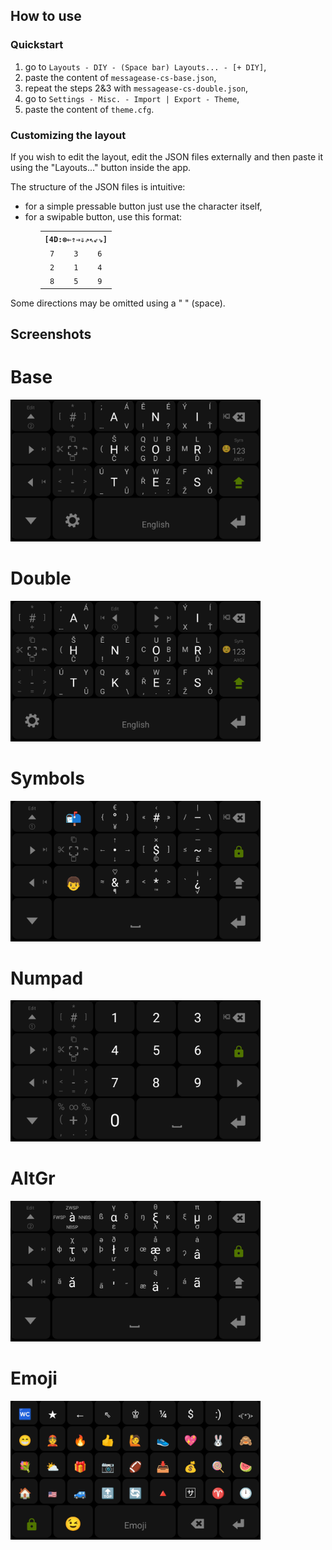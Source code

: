## How to use

### Quickstart

<ol><li>go to <code>Layouts - DIY - (Space bar) Layouts... - [+ DIY]</code>,</li><li>paste the content of <code>messagease-cs-base.json</code>,</li><li>repeat the steps 2&3 with <code>messagease-cs-double.json</code>,</li><li>go to <code>Settings - Misc. - Import | Export - Theme</code>,</li><li>paste the content of <code>theme.cfg</code>.</li></ol><h3>Customizing the layout</h3><p>If you wish to edit the layout, edit the JSON files externally and then paste it using the "Layouts..." button inside the app.</p><p>The structure of the JSON files is intuitive:</p><ul><li>for a simple pressable button just use the character itself,</li><li>for a swipable button, use this format:<ul><table style="text-align:center;"><tr><th colspan=3><code>[4D:&#x2297;&#x21d0;&#x21d1;&#x21d2;&#x21d3;&#x21d7;&#x21d6;&#x21d9;&#x21d8;]</code></th></tr><tr><td><code>7</code></td><td><code>3</code></td><td><code>6</code></td></tr><tr><td><code>2</code></td><td><code>1</code></td><td><code>4</code></td></tr><tr><td><code>8</code></td><td><code>5</code></td><td><code>9</code></td></tr></table></ul></ul></ul>
<p>Some directions may be omitted using a " " (space).</p><h2>Screenshots</h2><h1>Base</h1><img src="img/base.png" width=400px /><h1>Double</h1><img src="img/double.png" width=400px /><h1>Symbols</h1><img src="img/sym.png" width=400px /><h1>Numpad</h1><img src="img/num.png" width=400px /><h1>AltGr</h1><img src="img/altgr.png" width=400px /><h1>Emoji</h1><img src="img/emoji.png" width=400px />